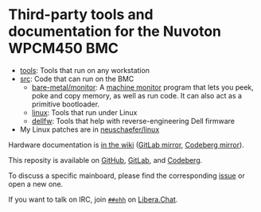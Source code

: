 <!-- SPDX-License-Identifier: MIT -->
<!-- Copyright (C) J. Neuschäfer -->

# Third-party tools and documentation for the Nuvoton WPCM450 BMC

- [tools](./tools/): Tools that run on any workstation
- [src](./src/): Code that can run on the BMC
  - [bare-metal/monitor](./src/bare-metal/monitor.c): A [machine monitor](https://en.wikipedia.org/wiki/Machine_code_monitor)
    program that lets you peek, poke and copy memory, as well as run code.
    It can also act as a primitive bootloader.
  - [linux](./src/linux): Tools that run under Linux
  - [dellfw](./src/dellfw): Tools that help with reverse-engineering Dell firmware
- My Linux patches are in [neuschaefer/linux](https://github.com/neuschaefer/linux/tree/wpcm)

Hardware documentation is [in the wiki](https://github.com/neuschaefer/wpcm450/wiki/) ([GitLab mirror](https://gitlab.com/neuschaefer/wpcm450/-/wikis/home), [Codeberg mirror](https://codeberg.org/neuschaefer/wpcm450/wiki/Home)).

This reposity is available on [GitHub](https://github.com/neuschaefer/wpcm450/), [GitLab](https://gitlab.com/neuschaefer/wpcm450/), and [Codeberg](https://codeberg.org/neuschaefer/wpcm450).

To discuss a specific mainboard, please find the corresponding
[issue](https://github.com/neuschaefer/wpcm450/issues?q=is%3Aopen+is%3Aissue+label%3A%22New+board%22)
or open a new one.

If you want to talk on IRC, join [`##ehh`](https://web.libera.chat/##ehh)
on [Libera.Chat](https://libera.chat).
